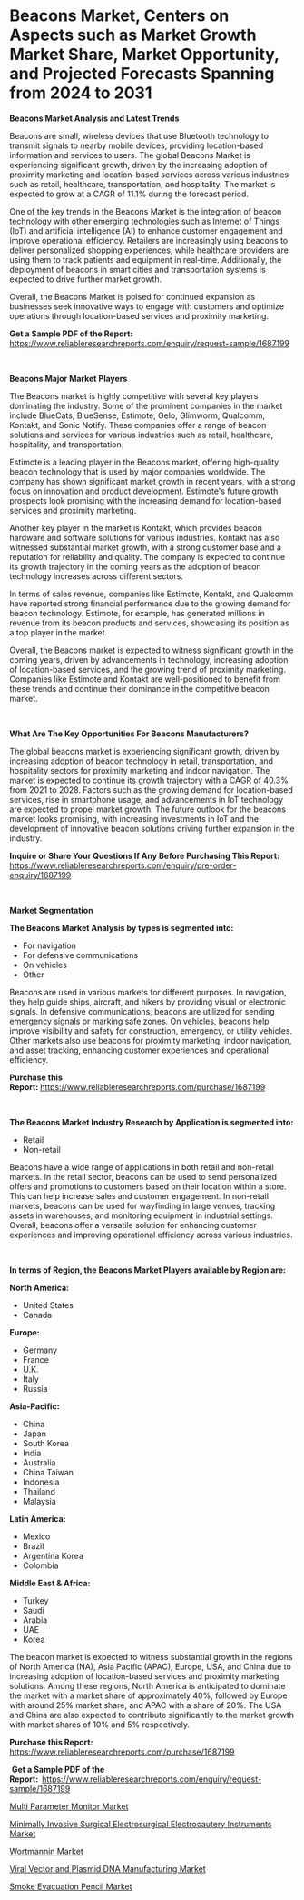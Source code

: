 <p><h1>Beacons Market, Centers on Aspects such as Market Growth Market Share, Market Opportunity, and Projected Forecasts Spanning from 2024 to 2031</h1></p><p><strong>Beacons Market Analysis and Latest Trends</strong></p>
<p><p>Beacons are small, wireless devices that use Bluetooth technology to transmit signals to nearby mobile devices, providing location-based information and services to users. The global Beacons Market is experiencing significant growth, driven by the increasing adoption of proximity marketing and location-based services across various industries such as retail, healthcare, transportation, and hospitality. The market is expected to grow at a CAGR of 11.1% during the forecast period.</p><p>One of the key trends in the Beacons Market is the integration of beacon technology with other emerging technologies such as Internet of Things (IoT) and artificial intelligence (AI) to enhance customer engagement and improve operational efficiency. Retailers are increasingly using beacons to deliver personalized shopping experiences, while healthcare providers are using them to track patients and equipment in real-time. Additionally, the deployment of beacons in smart cities and transportation systems is expected to drive further market growth.</p><p>Overall, the Beacons Market is poised for continued expansion as businesses seek innovative ways to engage with customers and optimize operations through location-based services and proximity marketing.</p></p>
<p><strong>Get a Sample PDF of the Report:&nbsp;</strong> <a href="https://www.reliableresearchreports.com/enquiry/request-sample/1687199">https://www.reliableresearchreports.com/enquiry/request-sample/1687199</a></p>
<p>&nbsp;</p>
<p><strong>Beacons Major Market Players</strong></p>
<p><p>The Beacons market is highly competitive with several key players dominating the industry. Some of the prominent companies in the market include BlueCats, BlueSense, Estimote, Gelo, Glimworm, Qualcomm, Kontakt, and Sonic Notify. These companies offer a range of beacon solutions and services for various industries such as retail, healthcare, hospitality, and transportation.</p><p>Estimote is a leading player in the Beacons market, offering high-quality beacon technology that is used by major companies worldwide. The company has shown significant market growth in recent years, with a strong focus on innovation and product development. Estimote's future growth prospects look promising with the increasing demand for location-based services and proximity marketing.</p><p>Another key player in the market is Kontakt, which provides beacon hardware and software solutions for various industries. Kontakt has also witnessed substantial market growth, with a strong customer base and a reputation for reliability and quality. The company is expected to continue its growth trajectory in the coming years as the adoption of beacon technology increases across different sectors.</p><p>In terms of sales revenue, companies like Estimote, Kontakt, and Qualcomm have reported strong financial performance due to the growing demand for beacon technology. Estimote, for example, has generated millions in revenue from its beacon products and services, showcasing its position as a top player in the market.</p><p>Overall, the Beacons market is expected to witness significant growth in the coming years, driven by advancements in technology, increasing adoption of location-based services, and the growing trend of proximity marketing. Companies like Estimote and Kontakt are well-positioned to benefit from these trends and continue their dominance in the competitive beacon market.</p></p>
<p>&nbsp;</p>
<p><strong>What Are The Key Opportunities For Beacons Manufacturers?</strong></p>
<p><p>The global beacons market is experiencing significant growth, driven by increasing adoption of beacon technology in retail, transportation, and hospitality sectors for proximity marketing and indoor navigation. The market is expected to continue its growth trajectory with a CAGR of 40.3% from 2021 to 2028. Factors such as the growing demand for location-based services, rise in smartphone usage, and advancements in IoT technology are expected to propel market growth. The future outlook for the beacons market looks promising, with increasing investments in IoT and the development of innovative beacon solutions driving further expansion in the industry.</p></p>
<p><strong>Inquire or Share Your Questions If Any Before Purchasing This Report:</strong> <a href="https://www.reliableresearchreports.com/enquiry/pre-order-enquiry/1687199">https://www.reliableresearchreports.com/enquiry/pre-order-enquiry/1687199</a></p>
<p>&nbsp;</p>
<p><strong>Market Segmentation</strong></p>
<p><strong>The Beacons Market Analysis by types is segmented into:</strong></p>
<p><ul><li>For navigation</li><li>For defensive communications</li><li>On vehicles</li><li>Other</li></ul></p>
<p><p>Beacons are used in various markets for different purposes. In navigation, they help guide ships, aircraft, and hikers by providing visual or electronic signals. In defensive communications, beacons are utilized for sending emergency signals or marking safe zones. On vehicles, beacons help improve visibility and safety for construction, emergency, or utility vehicles. Other markets also use beacons for proximity marketing, indoor navigation, and asset tracking, enhancing customer experiences and operational efficiency.</p></p>
<p><strong>Purchase this Report:&nbsp;</strong><a href="https://www.reliableresearchreports.com/purchase/1687199">https://www.reliableresearchreports.com/purchase/1687199</a></p>
<p>&nbsp;</p>
<p><strong>The Beacons Market Industry Research by Application is segmented into:</strong></p>
<p><ul><li>Retail</li><li>Non-retail</li></ul></p>
<p><p>Beacons have a wide range of applications in both retail and non-retail markets. In the retail sector, beacons can be used to send personalized offers and promotions to customers based on their location within a store. This can help increase sales and customer engagement. In non-retail markets, beacons can be used for wayfinding in large venues, tracking assets in warehouses, and monitoring equipment in industrial settings. Overall, beacons offer a versatile solution for enhancing customer experiences and improving operational efficiency across various industries.</p></p>
<p>&nbsp;</p>
<p><strong>In terms of Region, the Beacons Market Players available by Region are:</strong></p>
<p>
    <p> <strong> North America: </strong>
        <ul>
            <li>United States</li>
            <li>Canada</li>
        </ul>
        </p> 
    <p> <strong> Europe: </strong>
        <ul>
            <li>Germany</li>
            <li>France</li>
            <li>U.K.</li>
            <li>Italy</li>
            <li>Russia</li>
        </ul>
        </p> 
    <p> <strong> Asia-Pacific: </strong>
        <ul>
            <li>China</li>
            <li>Japan</li>
            <li>South Korea</li>
            <li>India</li>
            <li>Australia</li>
            <li>China Taiwan</li>
            <li>Indonesia</li>
            <li>Thailand</li>
            <li>Malaysia</li>
        </ul>
        </p> 
    <p> <strong> Latin America: </strong>
        <ul>
            <li>Mexico</li>
            <li>Brazil</li>
            <li>Argentina Korea</li>
            <li>Colombia</li>
        </ul>
        </p> 
    <p> <strong> Middle East & Africa: </strong>
        <ul>
            <li>Turkey</li>
            <li>Saudi</li>
            <li>Arabia</li>
            <li>UAE</li>
            <li>Korea</li>
        </ul>
    </p>
    </p>
<p><p>The beacon market is expected to witness substantial growth in the regions of North America (NA), Asia Pacific (APAC), Europe, USA, and China due to increasing adoption of location-based services and proximity marketing solutions. Among these regions, North America is anticipated to dominate the market with a market share of approximately 40%, followed by Europe with around 25% market share, and APAC with a share of 20%. The USA and China are also expected to contribute significantly to the market growth with market shares of 10% and 5% respectively.</p></p>
<p><strong>Purchase this Report: </strong><a href="https://www.reliableresearchreports.com/purchase/1687199">https://www.reliableresearchreports.com/purchase/1687199</a></p>
<p>&nbsp;<strong>Get a Sample PDF of the Report:&nbsp;&nbsp;</strong><a href="https://www.reliableresearchreports.com/enquiry/request-sample/1687199">https://www.reliableresearchreports.com/enquiry/request-sample/1687199</a></p>
<p><strong></strong></p>
<p><p><a href="https://medium.com/@raulkihn1910/multi-parameter-monitor-market-insight-market-trends-growth-forecasted-from-2024-to-2031-6e72a8977e63">Multi Parameter Monitor Market</a></p><p><a href="https://medium.com/@raulkihn1910/minimally-invasive-surgical-electrosurgical-electrocautery-instruments-market-outlook-industry-b1cd89510b97">Minimally Invasive Surgical Electrosurgical Electrocautery Instruments Market</a></p><p><a href="https://github.com/abdelrhmankishk22/Market-Research-Report-List-3/blob/main/wortmannin-market.md">Wortmannin Market</a></p><p><a href="https://github.com/bracarafogo/Market-Research-Report-List-2/blob/main/viral-vector-and-plasmid-dna-manufacturing-market.md">Viral Vector and Plasmid DNA Manufacturing Market</a></p><p><a href="https://medium.com/@raulkihn1910/smoke-evacuation-pencil-market-competitive-analysis-market-trends-and-forecast-to-2031-bddeb2ea8e54">Smoke Evacuation Pencil Market</a></p></p>